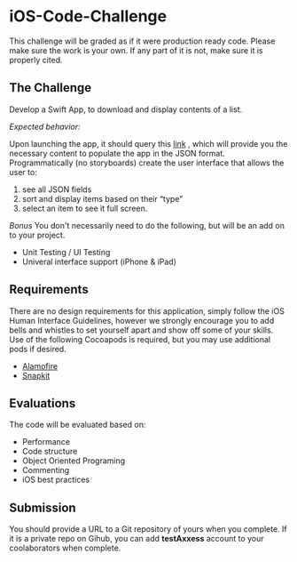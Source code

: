 # iOS-Code-Challenge

This challenge will be graded as if it were production ready code. Please make sure the work is your own. If any part of it is not, make sure it is properly cited.

## The Challenge
Develop a Swift App, to download and display contents of a list.

*Expected behavior:*

Upon launching the app, it should query this  [link](https://raw.githubusercontent.com/AxxessTech/Mobile-Projects/master/challenge.json) , which will provide you the necessary content to populate the app in the JSON format.
Programmatically (no storyboards) create the user interface that allows the user to:
 
1. see all JSON fields
2. sort and display items based on their “type”
3. select an item to see it full screen.

*Bonus*
You don't necessarily need to do the following, but will be an add on to your project.
- Unit Testing / UI Testing
- Univeral interface support (iPhone & iPad)

## Requirements
There are no design requirements for this application, simply follow the iOS Human Interface Guidelines, however we strongly encourage you to add bells and whistles to set yourself apart and show off some of your skills.
Use of the following Cocoapods is required, but you may use additional pods if desired.

- [Alamofire](https://github.com/Alamofire/Alamofire)
- [Snapkit](https://github.com/SnapKit/SnapKit)

## Evaluations
The code will be evaluated based on:
* Performance
* Code structure
* Object Oriented Programing
* Commenting
* iOS best practices

## Submission
You should provide a URL to a Git repository of yours when you complete. If it is a private repo on Gihub, you can add **testAxxess** account to your coolaborators when complete.
